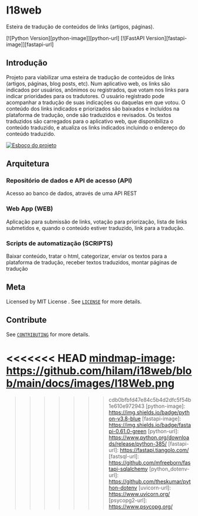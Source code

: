 # I18web

Esteira de tradução de conteúdos de links (artigos, páginas).

[![Python Version][python-image]][python-url]
[![FastAPI Version][fastapi-image]][fastapi-url]

## Introdução

Projeto para viabilizar uma esteira de tradução de conteúdos de links (artigos, páginas, blog posts, etc). Num aplicativo web, os links são indicados por usuários, anônimos ou registrados, que votam nos links para indicar prioridades para os tradutores. O usuário registrado pode acompanhar a tradução de suas indicações ou daquelas em que votou. O conteúdo dos links indicados e priorizados são baixados e incluídos na plataforma de tradução, onde são traduzidos e revisados. Os textos traduzidos são carregados para o aplicativo web, que disponibiliza o conteúdo traduzido, e atualiza os links indicados incluindo o endereço do conteúdo traduzido.

[![Esboço do projeto][mindmap-image]][mindmap-image]

## Arquitetura

### Repositório de dados e API de acesso (API)

Acesso ao banco de dados, através de uma API REST

### Web App (WEB)

Aplicação para submissão de links, votação para priorização, lista de links submetidos e, quando o conteúdo estiver traduzido, link para a tradução.

### Scripts de automatização (SCRIPTS)

Baixar conteúdo, tratar o html, categorizar, enviar os textos para a plataforma de tradução, receber textos traduzidos, montar páginas de tradução

## Meta

Licensed by MIT License . See [``LICENSE``](LICENSE) for more details.

## Contribute

See [``CONTRIBUTING``](CONTRIBUTING.md) for more details.

<!-- Markdown link & img dfn's -->
<<<<<<< HEAD
[mindmap-image]: https://github.com/hilam/i18web/blob/main/docs/images/I18Web.png
=======
[mindmap-image]: https://github.com/hilam/i18web/docs/images/I18Web.png
>>>>>>> cdb0bfbfd47e84c5b4d2dfc5f54b1e610e972943
[python-image]: https://img.shields.io/badge/python-v3.8-blue
[fastapi-image]: https://img.shields.io/badge/fastapi-0.61.0-green
[python-url]: https://www.python.org/downloads/release/python-385/
[fastapi-url]: https://fastapi.tiangolo.com/
[fastsql-url]: https://github.com/mfreeborn/fastapi-sqlalchemy
[python_dotenv-url]: https://github.com/theskumar/python-dotenv
[uvicorn-url]: https://www.uvicorn.org/
[psycopg2-url]: https://www.psycopg.org/
